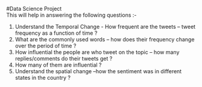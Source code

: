 #Data Science Project	
This will help in answering the following questions :-	
1. Understand the Temporal Change - How frequent are the tweets – tweet frequency as a function of time ?		
2. What are the commonly used words – how does their frequency change over the period of time ?			
3. How influential the people are who tweet on the topic – how many replies/comments do their tweets get ?		
4. How many of them are influential ?		
5. Understand the spatial change –how the sentiment was in different states in the country ?		
